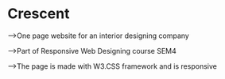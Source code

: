 # Crescent
-->One page website for an interior designing company

-->Part of Responsive Web Designing course SEM4

-->The page is made with W3.CSS framework and is responsive
